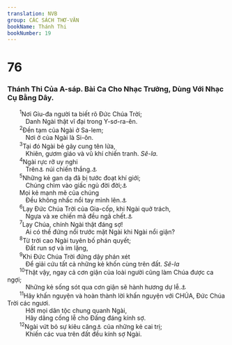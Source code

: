 ```yaml
---
translation: NVB
group: CÁC SÁCH THƠ-VĂN
bookName: Thánh Thi 
bookNumber: 19
---
```


<div class="title"><h1>76</h1><h3>Thánh Thi Của A-sáp. Bài Ca Cho Nhạc Trưởng, Dùng Với Nhạc Cụ Bằng Dây. </h3></div>
<span class="verse thi_76_1">  <sup>1</sup>Nơi Giu-đa người ta biết rõ Đức Chúa Trời; <br/>   Danh Ngài thật vĩ đại trong Y-sơ-ra-ên. <br/></span>
<span class="verse thi_76_2">  <sup>2</sup>Đền tạm của Ngài ở Sa-lem; <br/>   Nơi ở của Ngài là Si-ôn. <br/></span>
<span class="verse thi_76_3">  <sup>3</sup>Tại đó Ngài bẻ gãy cung tên lửa, <br/>   Khiên, gươm giáo và vũ khí chiến tranh. <i>Sê-la.</i><br/></span>
<span class="verse thi_76_4">  <sup>4</sup>Ngài rực rỡ uy nghi <br/>   Trên<a data-toggle="tooltip" data-placement="bottom" title="Nt: từ">⚓</a> núi chiến thắng.<a data-toggle="tooltip" data-placement="bottom" title="Các bản dịch cổ LXX và Syr: núi đời đời">⚓</a><br/></span>
<span class="verse thi_76_5">  <sup>5</sup>Những kẻ gan dạ đã bị tước đoạt khí giới; <br/>   Chúng chìm vào giấc ngủ đời đời;<a data-toggle="tooltip" data-placement="bottom" title="Nt: ngủ giấc ngủ của chúng">⚓</a><br/>  Mọi kẻ mạnh mẽ của chúng <br/>   Đều không nhấc nổi tay mình lên.<a data-toggle="tooltip" data-placement="bottom" title="Nt: không tìm thấy tay mình">⚓</a><br/></span>
<span class="verse thi_76_6">  <sup>6</sup>Lạy Đức Chúa Trời của Gia-cốp, khi Ngài quở trách, <br/>   Ngựa và xe chiến mã đều ngã chết.<a data-toggle="tooltip" data-placement="bottom" title="Nt: đi vào giấc ngủ">⚓</a><br/></span>
<span class="verse thi_76_7">  <sup>7</sup>Lạy Chúa, chính Ngài thật đáng sợ! <br/>   Ai có thể đứng nổi trước mặt Ngài khi Ngài nổi giận? <br/></span>
<span class="verse thi_76_8">  <sup>8</sup>Từ trời cao Ngài tuyên bố phán quyết; <br/>   Đất run sợ và im lặng, <br/></span>
<span class="verse thi_76_9">  <sup>9</sup>Khi Đức Chúa Trời đứng dậy phán xét <br/>   Để giải cứu tất cả những kẻ khốn cùng trên đất. <i>Sê-la</i><br/></span>
<span class="verse thi_76_10">  <sup>10</sup>Thật vậy, ngay cả cơn giận của loài người cũng làm Chúa được ca ngợi; <br/>   Những kẻ sống sót qua cơn giận sẽ hành hương dự lễ.<a data-toggle="tooltip" data-placement="bottom" title="Câu này không rõ ý nghĩa. Dịch theo LXX">⚓</a><br/></span>
<span class="verse thi_76_11">  <sup>11</sup>Hãy khấn nguyện và hoàn thành lời khấn nguyện với CHÚA, Đức Chúa Trời các ngươi. <br/>   Hỡi mọi dân tộc chung quanh Ngài, <br/>   Hãy dâng cống lễ cho Đấng đáng kính sợ. <br/></span>
<span class="verse thi_76_12">  <sup>12</sup>Ngài vứt bỏ sự kiêu căng<a data-toggle="tooltip" data-placement="bottom" title="Ctd: Ngài đập tan tinh thần kiêu ngạo">⚓</a> của những kẻ cai trị; <br/>   Khiến các vua trên đất đều kính sợ Ngài. <br/></span>
